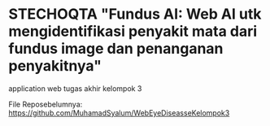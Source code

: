 # STECHOQTA "Fundus AI: Web AI utk mengidentifikasi penyakit mata dari fundus image dan penanganan penyakitnya"
application web tugas akhir kelompok 3 

File Reposebelumnya: https://github.com/MuhamadSyalum/WebEyeDiseasseKelompok3 
